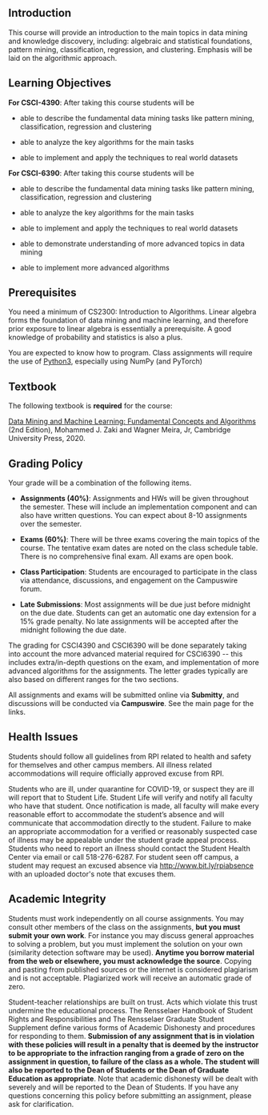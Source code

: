 <!--
.. title: CSCI4390-6390 Syllabus 
.. slug: dm_syllabus
.. date: 2021-08-12 09:00:31 UTC-04:00
.. tags: 
.. category: 
.. link: 
.. description:
.. has_math: True
.. type: text
-->

## Introduction

This course will provide an introduction to the main topics in data
mining and knowledge discovery, including: algebraic and statistical
foundations, pattern mining, classification, regression, and clustering.
Emphasis will be laid on the algorithmic approach.


## Learning Objectives

**For CSCI-4390**: After taking this course students will be

* able to describe the fundamental data mining tasks like pattern
  mining, classification, regression and clustering

* able to analyze the key algorithms for the main tasks

* able to implement and apply the techniques to real world datasets

**For CSCI-6390**: After taking this course students will be

* able to describe the fundamental data mining tasks like pattern
  mining, classification, regression and clustering

* able to analyze the key algorithms for the main tasks

* able to implement and apply the techniques to real world datasets

* able to demonstrate understanding of more advanced topics in data
  mining

* able to implement more advanced algorithms


## Prerequisites

You need a minimum of CS2300: Introduction to Algorithms. Linear algebra
forms the foundation of data mining and machine learning, and therefore
prior exposure to linear algebra is essentially a prerequisite. A good
knowledge of probability and statistics is also a plus. 

You are expected to know how to program. Class assignments will require
the use of [Python3](https://www.python.org/), especially using NumPy (and
PyTorch)

## Textbook

The following textbook is **required** for the course:

[Data Mining and Machine Learning: Fundamental Concepts and Algorithms](https://dataminingbook.info/) 
(2nd Edition), Mohammed J. Zaki and
Wagner Meira, Jr, Cambridge University Press, 2020.


## Grading Policy

Your grade will be a combination of the following items. 

* **Assignments (40%)**: Assignments and HWs will be given throughout
  the semester. These will include an implementation component and can
  also have written questions. You can expect about 8-10 assignments
  over the semester. 

* **Exams (60%)**: There will be three exams covering the main topics of
  the course. The tentative exam dates are noted on the class schedule
  table. There is no comprehensive final exam. All exams are open book.

* **Class Participation**: Students are encouraged to participate in the
  class via attendance, discussions, and engagement on the Campuswire
  forum.
    
* **Late Submissions**: Most assignments will be due just before
  midnight on the due date. Students can get an automatic one day
  extension for a 15% grade penalty. No late assignments will be
  accepted after the midnight following the due date.

The grading for CSCI4390 and CSCI6390 will be done separately taking
into account the more advanced material required for CSCI6390 -- this
includes extra/in-depth questions on the exam, and implementation of
more advanced algorithms for the assignments. The letter grades
typically are also based on different ranges for the two sections.

All assignments and exams will be submitted online via **Submitty**, and 
discussions will be conducted via **Campuswire**. See the main page  for the
links.


## Health Issues

Students should follow all
guidelines from RPI related to health and safety for themselves and
other campus members. All illness related accommodations will require
officially approved excuse from RPI.

Students who are ill, under quarantine for COVID-19, or suspect they are
ill will report that to Student Life. Student Life will verify and
notify all faculty who have that student. Once notification is made, all
faculty will make every reasonable effort to accommodate the student’s
absence and will communicate that accommodation directly to the student.
Failure to make an appropriate accommodation for a verified or
reasonably suspected case of illness may be appealable under the student
grade appeal process. Students who need to report an illness should
contact the Student Health Center via email or call 518-276-6287. For
student seen off campus, a student may request an excused absence via
<http://www.bit.ly/rpiabsence> with an uploaded doctor's note that excuses
them.


## Academic Integrity

Students must work independently on all course assignments. You may
consult other members of the class on the assignments, **but you must
submit your own work**. For instance you may discuss general approaches to
solving a problem, but you must implement the solution on your own
(similarity detection software may be used). **Anytime you borrow
material from the web or elsewhere, you must acknowledge the source**.
Copying and pasting from published sources or the internet is considered
plagiarism and is not acceptable. Plagiarized work will receive an
automatic grade of zero.

Student-teacher relationships are built on trust. Acts which violate
this trust undermine the educational process. The Rensselaer Handbook of
Student Rights and Responsibilities and The Rensselaer Graduate Student
Supplement define various forms of Academic Dishonesty and procedures
for responding to them. **Submission of any assignment that is in
violation with these policies will result in a penalty that is deemed by
the instructor to be appropriate to the infraction ranging from a grade
of zero on the assignment in question, to failure of the class as a
whole. The student will also be reported to the Dean of Students or the
Dean of Graduate Education as appropriate**. Note that academic
dishonesty will be dealt with severely and will be reported to the Dean
of Students. If you have any questions concerning this policy before
submitting an assignment, please ask for clarification.
